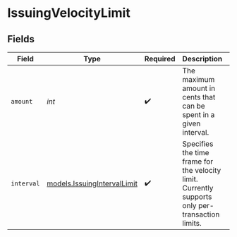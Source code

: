 # IssuingVelocityLimit


## Fields

| Field                                                                                            | Type                                                                                             | Required                                                                                         | Description                                                                                      | Example                                                                                          |
| ------------------------------------------------------------------------------------------------ | ------------------------------------------------------------------------------------------------ | ------------------------------------------------------------------------------------------------ | ------------------------------------------------------------------------------------------------ | ------------------------------------------------------------------------------------------------ |
| `amount`                                                                                         | *int*                                                                                            | :heavy_check_mark:                                                                               | The maximum amount in cents that can be spent in a given interval.                               | 10000                                                                                            |
| `interval`                                                                                       | [models.IssuingIntervalLimit](../models/issuingintervallimit.md)                                 | :heavy_check_mark:                                                                               | Specifies the time frame for the velocity limit. Currently supports only per-transaction limits. |                                                                                                  |
